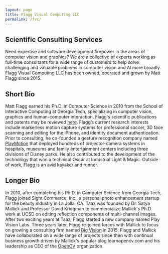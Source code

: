 ```yaml
---
layout: page
title: Flagg Visual Computing LLC 
permalink: /fvc/
---
```


## Scientific Consulting Services 

Need expertise and software development firepower in the areas of computer vision and graphics?  We are a collective of experts working
as full-time consultants for a wide range of customers to help solve challenging and valuable problems in computer vision and AI more broadly.
Flagg Visual Computing LLC has been owned, operated and grown by Matt Flagg since 2015.

## Short Bio

Matt Flagg earned his Ph.D. in Computer Science in 2010 from the School of Interactive Computing at Georgia Tech, specializing in computer vision, graphics and human-computer interaction.  Flagg's scientific publications and patents may be reviewed [here](https://scholar.google.com/citations?user=SvuSifMAAAAJ&hl=en).  Flagg’s current research interests include markerless motion capture systems for professional soccer, 3D face scanning and editing for the iPhone, and identity document authentication. Prior to consulting, he co-founded a gesture recognition company named [PlayMotion](https://www.youtube.com/watch?v=pkrSHp1H_W4&ab_channel=playmotionvideos) that deployed hundreds of projector-camera systems in hospitals, museums and family entertainment centers including three divisions of Disney parks. He also contributed to the development of the technology that won a technical Oscar at Industrial Light & Magic. Outside of work, Flagg is an avid kayaker and runner.

## Longer Bio

In 2010, after completing his Ph.D. in Computer Science from Georgia Tech, Flagg joined Sight Commerce, Inc., a personal photo enhancement startup for the beauty industry in La Jolla, CA.  Taaz was founded by Dr. Satya Mallick and Professor David Kriegman to commercialize Mallick's Ph.D. work at UCSD on editing reflection components of multi-channel images.  After two exciting years at Taaz, Flagg started a new company named Play Vision Labs.  Three years later, Flagg re-joined forces with Mallick to focus on growing a consulting firm named [Big Vision](https://bigvision.ai) in 2015.  Flagg and Mallick have collaborated on a wide range of projects since then with continual business growth driven by Mallick's popular blog learnopencv.com and his leadership as CEO of the [OpenCV](https://www.opencv.org) organization.

